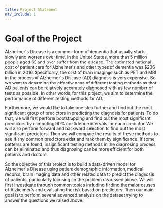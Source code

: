 ```yaml
---
title: Project Statement
nav_include: 1
---
```



# Goal of the Project

Alzheimer's Disease is a common form of dementia that usually starts slowly and worsens over time. In the United States, more than 5 million people aged 65 and over suffer from the disease. The estimated national cost of patient care for Alzheimer's and other types of dementia was $236 billion in 2016. Specifically, the cost of brain imagings such as PET and MRI in the process of Alzheimer's Disease (AD) diagnosis is very expensive. So we want to determine the effectiveness of different testing methods so that AD patients can be relatively accurately diagnosed with as few number of tests as possible. In other words, for this project, we aim to determine the performance of different testing methods for AD.

Furthermore, we would like to take one step further and find out the most significant group of predictors in predicting the diagnosis for patients. To do that, we will first perform bootstrapping and find out the most significant predictors by computing 90% confidence intervals for each predictor. We will also perform forward and backward selection to find out the most significant predictors. Then we will compare the results of these methods to see if any common predictors exist and rank them by significance. If some patterns are found, insignificant testing methods in the diagnosing process can be eliminated and thus diagnosing can be more efficient for both patients and doctors.

So the objective of this project is to build a data-driven model for Alzheimer's Disease using patient demographic information, medical records, brain imaging data and other related data to predict the diagnosis of patients, particularly focusing on the problem discussed above. We will first investigate through common topics including finding the major causes of Alzheimer's and evaluating the risk based on predictors. Then our main goal is to perform several advanced analysis on the dataset trying to answer the questions we raised above.
